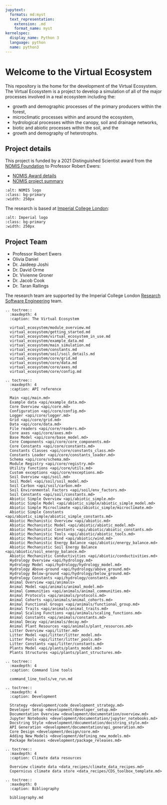```yaml
---
jupytext:
  formats: md:myst
  text_representation:
    extension: .md
    format_name: myst
kernelspec:
  display_name: Python 3
  language: python
  name: python3
---
```


# Welcome to the Virtual Ecosystem

This repository is the home for the development of the Virtual Ecosystem. The Virtual
Ecosystem is a project to develop a simulation of all of the major processes involved
in a real ecosystem including the:

- growth and demographic processes of the primary producers within the forest,
- microclimatic processes within and around the ecosystem,
- hydrological processes within the canopy, soil and drainage networks,
- biotic and abiotic processes within the soil, and the
- growth and demography of heterotrophs.

## Project details

This project is funded by a 2021 Distinguished Scientist award from the
[NOMIS Foundation](https://nomisfoundation.ch) to Professor Robert Ewers:

- [NOMIS Award details](https://nomisfoundation.ch/people/robert-ewers/)
- [NOMIS project summary](https://nomisfoundation.ch/research-projects/a-virtual-rainforest-for-understanding-the-stability-resilience-and-sustainability-of-complex-ecosystems/)

```{image} _static/images/logo-nomis-822-by-321.png
:alt: NOMIS logo
:class: bg-primary
:width: 250px
```

The research is based at [Imperial College London](https://imperial.ac.uk):

```{image} _static/images/IMP_ML_1CS_4CP_CLEAR-SPACE.png
:alt: Imperial logo
:class: bg-primary
:width: 250px
```

## Project Team

- Professor Robert Ewers
- Olivia Daniel
- Dr. Jaideep Joshi
- Dr. David Orme
- Dr. Vivienne Groner
- Dr. Jacob Cook
- Dr. Taran Rallings

The research team are supported by the Imperial College London
[Research Software Engineering](https://www.imperial.ac.uk/admin-services/ict/self-service/research-support/rcs/research-software-engineering/)
team.

```{eval-rst}
.. toctree::
  :maxdepth: 4
  :caption: The Virtual Ecosystem

  virtual_ecosystem/module_overview.md
  virtual_ecosystem/getting_started.md
  virtual_ecosystem/virtual_ecosystem_in_use.md
  virtual_ecosystem/example_data.md
  virtual_ecosystem/main_simulation.md
  virtual_ecosystem/constants.md
  virtual_ecosystem/soil/soil_details.md
  virtual_ecosystem/core/grid.md
  virtual_ecosystem/core/data.md
  virtual_ecosystem/core/axes.md
  virtual_ecosystem/core/config.md
```

```{eval-rst}
.. toctree::
  :maxdepth: 4
  :caption: API reference

  Main <api/main.md>
  Example data <api/example_data.md>
  Core Overview <api/core.md>
  Configuration <api/core/config.md>
  Logger <api/core/logger.md>
  Grid <api/core/grid.md>
  Data <api/core/data.md>
  File readers <api/core/readers.md>
  Core axes <api/core/axes.md>
  Base Model <api/core/base_model.md>
  Core Components <api/core/core_components.md>
  Core Constants <api/core/constants.md>
  Constants Classes <api/core/constants_class.md>
  Constants Loader <api/core/constants_loader.md>
  Schema <api/core/schema.md>
  Module Registry <api/core/registry.md>
  Utility functions <api/core/utils.md>
  Custom exceptions <api/core/exceptions.md>
  Soil Overview <api/soil.md>
  Soil Model <api/soil/soil_model.md>
  Soil Carbon <api/soil/carbon.md>
  Soil Environmental Factors <api/soil/env_factors.md>
  Soil Constants <api/soil/constants.md>
  Abiotic Simple Overview <api/abiotic_simple.md>
  Abiotic Simple Model <api/abiotic_simple/abiotic_simple_model.md>
  Abiotic Simple Microclimate <api/abiotic_simple/microclimate.md>
  Abiotic Simple Constants <api/abiotic_simple/abiotic_simple_constants.md>
  Abiotic Mechanistic Overview <api/abiotic.md>
  Abiotic Mechanistic Model <api/abiotic/abiotic_model.md>
  Abiotic Mechanistic Constants <api/abiotic/abiotic_constants.md>
  Abiotic Mechanistic Tools <api/abiotic/abiotic_tools.md>
  Abiotic Mechanistic Wind <api/abiotic/wind.md>
  Abiotic Mechanistic Energy Balance <api/abiotic/energy_balance.md>
  Abiotic Mechanistic Soil Energy Balance <api/abiotic/soil_energy_balance.md>
  Abiotic Mechanistic Conductivities <api/abiotic/conductivities.md>
  Hydrology Overview <api/hydrology.md>
  Hydrology Model <api/hydrology/hydrology_model.md>
  Hydrology Above-ground <api/hydrology/above_ground.md>
  Hydrology Below-ground <api/hydrology/below_ground.md>
  Hydrology Constants <api/hydrology/constants.md>
  Animal Overview <api/animals>
  Animal Model <api/animals/animal_model.md> 
  Animal Communities <api/animals/animal_communities.md> 
  Animal Protocols <api/animals/protocols.md>
  Animal Cohorts <api/animals/animal_cohorts.md> 
  Animal Functional Groups <api/animals/functional_group.md> 
  Animal Traits <api/animals/animal_traits.md>
  Animal Scaling Functions <api/animals/scaling_functions.md> 
  Animal Constants <api/animals/constants.md> 
  Animal Decay <api/animals/decay.md> 
  Animal Plant Resources <api/animals/plant_resources.md> 
  Litter Overview <api/litter.md>
  Litter Model <api/litter/litter_model.md>
  Litter Pools <api/litter/litter_pools.md>
  Litter Constants <api/litter/constants.md>
  Plants Model <api/plants/plants_model.md>
  Plants Structures <api/plants/plant_structures.md>
```

```{eval-rst}
.. toctree::
  :maxdepth: 4
  :caption: Command line tools

  command_line_tools/ve_run.md
```

```{eval-rst}
.. toctree::
  :maxdepth: 4
  :caption: Development

  Strategy <development/code_development_strategy.md>
  Developer Setup <development/developer_setup.md>
  Documentation Overview <development/documentation/overview.md>
  Jupyter Notebooks <development/documentation/jupyter_notebooks.md>
  Docstring Style <development/documentation/docstring_style.md>
  API Generation <development/documentation/api_generation.md>
  Core Design <development/design/core.md>
  Adding New Models <development/defining_new_models.md>
  Package Releases <development/package_releases.md>
```

```{eval-rst}
.. toctree::
  :maxdepth: 4
  :caption: Climate data resources

  Overview climate data <data_recipes/climate_data_recipes.md>
  Copernicus climate data store <data_recipes/CDS_toolbox_template.md>
```

```{eval-rst}
.. toctree::
  :maxdepth: 0
  :caption: Bibliography

  bibliography.md
```
